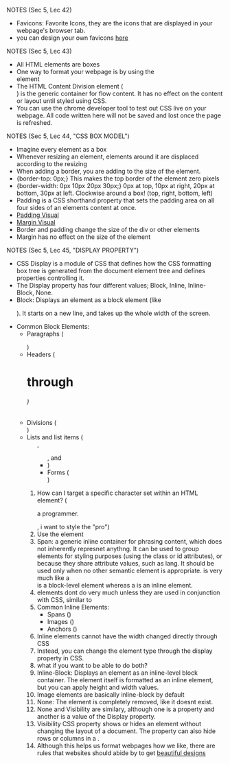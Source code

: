 NOTES (Sec 5, Lec 42)

- Favicons: Favorite Icons, they are the icons that are displayed in your webpage's browser tab.
- you can design your own favicons [here](https://www.favicon.cc/)

NOTES (Sec 5, Lec 43)

- All HTML elements are boxes
- One way to format your webpage is by using the <div></div> element
- The HTML Content Division element (<div>) is the generic container for flow content. It has no effect on the content or layout until styled using CSS.
- You can use the chrome developer tool to test out CSS live on your webpage. All code written here will not be saved and lost once the page is refreshed.

NOTES (Sec 5, Lec 44, "CSS BOX MODEL")

- Imagine every element as a box
- Whenever resizing an element, elements around it are displaced according to the resizing
- When adding a border, you are adding to the size of the element.
- {border-top: 0px;} This makes the top border of the element zero pixels
- {border-width: 0px 10px 20px 30px;} 0px at top, 10px at right, 20px at bottom, 30px at left. Clockwise around a box! (top, right, bottom, left)
- Padding is a CSS shorthand property that sets the padding area on all four sides of an elements content at once.
- [Padding Visual](images/padding_screenshot.png)
- [Margin Visual](images/margin_screenshot.png)
- Border and padding change the size of the div or other elements
- Margin has no effect on the size of the element

NOTES (Sec 5, Lec 45, "DISPLAY PROPERTY")

- CSS Display is a module of CSS that defines how the CSS formatting box tree is generated from the document element tree and defines properties controlling it.
- The Display property has four different values; Block, Inline, Inline-Block, None.
- Block: Displays an element as a block element (like <p>). It starts on a new line, and takes up the whole width of the screen.
- Common Block Elements:
  - Paragraphs (<p></p>)
  - Headers (<h1> through <h6>)
  - Divisions (<div>)
  - Lists and list items (<ol>, <ul>, and <li>)
  - Forms (<form>)
- How can I target a specific character set within an HTML element? (<p> a programmer. </p>, i want to style the "pro")
- Use the <span> element
- Span: a generic inline container for phrasing content, which does not inherently represnet anythng. It can be used to group elements for styling purposes (using the class or id attributes), or because they share attribute values, such as lang. It should be used only when no other semantic element is appropriate. <span> is very much like a <div> is a block-level element whereas a <span> is an inline element.
- <span> elements dont do very much unless they are used in conjunction with CSS, similar to <div>
- Common Inline Elements:
  - Spans (<span>)
  - Images (<img>)
  - Anchors (<a>)
- Inline elements cannot have the width changed directly through CSS
- Instead, you can change the element type through the display property in CSS.
- what if you want to be able to do both?
- Inline-Block: Displays an element as an inline-level block container. The element itself is formatted as an inline element, but you can apply height and width values.
- Image elements are basically inline-block by default
- None: The element is completely removed, like it doesnt exist.
- None and Visibility are similary, although one is a property and another is a value of the Display property.
- Visibility CSS property shows or hides an element without changing the layout of a document. The property can also hide rows or columns in a <table>.
- Although this helps us format webpages how we like, there are rules that websites should abide by to get [beautiful designs](https://www.udemy.com/course/the-complete-web-development-bootcamp/learn/lecture/19655686/#overview)

